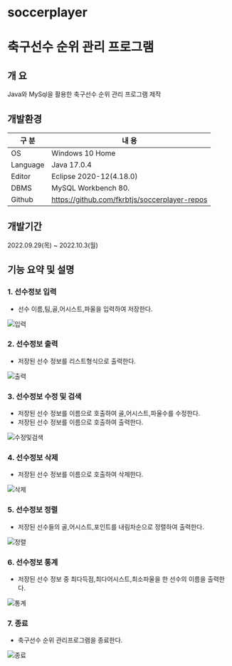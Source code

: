 # soccerplayer
# 축구선수 순위 관리 프로그램

## 개 요

Java와 MySql을 활용한 축구선수 순위 관리 프로그램 제작

## 개발환경

| 구 분 | 내 용 |
| --- | --- |
| OS | Windows 10 Home |
| Language | Java 17.0.4 |
| Editor | Eclipse 2020-12(4.18.0) |
| DBMS | MySQL Workbench 80. |
| Github | https://github.com/fkrbtjs/soccerplayer-repos |

## 개발기간

2022.09.29(목) ~ 2022.10.3(월)

## 기능 요약 및 설명

### 1. 선수정보 입력
   - 선수 이름,팀,골,어시스트,파울을 입력하여 저장한다.

![입력](https://user-images.githubusercontent.com/115532120/195992967-ee4b776f-4706-4383-9628-f8a87cc55877.png)

### 2. 선수정보 출력
   - 저장된 선수 정보를 리스트형식으로 출력한다.

![출력](https://user-images.githubusercontent.com/115532120/195993011-a8553fa8-c071-44f5-9f47-88d931b9207b.png)

### 3. 선수정보 수정 및 검색
   - 저장된 선수 정보를 이름으로 호출하여 골,어시스트,파울수를 수정한다.
   - 저장된 선수 정보를 이름으로 호출하여 출력한다.

![수정및검색](https://user-images.githubusercontent.com/115532120/195993063-404e5e64-5edf-4533-8952-fc92abf7eaff.png)

### 4. 선수정보 삭제
   - 저장된 선수 정보를 이름으로 호출하여 삭제한다.

![삭제](https://user-images.githubusercontent.com/115532120/195993278-d703c291-8ea7-441e-b82b-5e07dfdb171f.png)


### 5. 선수정보 정렬
   - 저장된 선수들의 골,어시스트,포인트를 내림차순으로 정렬하여 출력한다.

![정렬](https://user-images.githubusercontent.com/115532120/195993190-365aceaf-0472-4f2b-b0ab-0c4c2335c4bd.png)

### 6. 선수정보 통계
   - 저장된 선수 정보 중 최다득점,최다어시스트,최소파울을 한 선수의 이름을 출력한다.

![통계](https://user-images.githubusercontent.com/115532120/195993357-058a0a85-963a-40a0-a15a-cc353627b646.png)

### 7. 종료
   - 축구선수 순위 관리프로그램을 종료한다.

![종료](https://user-images.githubusercontent.com/115532120/195993379-c264460a-4d8f-4fe9-89ed-cef47b750674.png)







